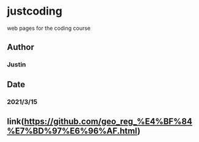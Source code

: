 # justcoding
web pages for the coding course

## Author
### Justin

## Date
### 2021/3/15

## link(https://github.com/geo_reg_%E4%BF%84%E7%BD%97%E6%96%AF.html)
